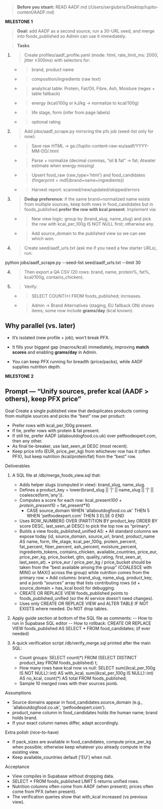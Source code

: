> **Before you stsart:** READ AADF.md (/Users/sergiubiris/Desktop/lupito-content/AADF.md)
  
**MILESTONE 1**

> **Goal:** add AADF as a second source, run a 30-URL seed, and merge into foods_published so Admin can use it immediately.


> **Tasks**

1. > Create profiles/aadf_profile.yaml (mode: html, rate_limit_ms: 2000, jitter ±300ms) with selectors for:
    
    - > brand, product name
        
    - > composition/ingredients (raw text)
        
    - > analytical table: Protein, Fat/Oil, Fibre, Ash, Moisture (regex + table fallback)
        
    - > energy (kcal/100g or kJ/kg → normalize to kcal/100g)
        
    - > life stage, form (infer from page labels)
        
    - > optional rating
        
    
2. > Add jobs/aadf_scrape.py mirroring the pfx job (seed-list only for now):
    
    - > Save raw HTML → gs://lupito-content-raw-eu/aadf/YYYY-MM-DD/<hash>.html
        
    - > Parse + normalize (decimal commas, “oil & fat” → fat; Atwater estimate when energy missing)
        
    - > Upsert food_raw (raw_type='html') and food_candidates (fingerprint = md5(brand+name+ingredients))
        
    - > Harvest report: scanned/new/updated/skipped/errors
        
    
3. > **Dedup preference:** if the same brand+normalized name exists from multiple sources, keep both rows in food_candidates but in foods_published **prefer the row with kcal present**. Implement via:
    
    - > New view logic: group by (brand_slug, name_slug) and pick the row with kcal_per_100g IS NOT NULL first; otherwise any.
        
    - > Add source_domain to the published view so we can see which won.
        
    
4. > Create seed/aadf_urls.txt (ask me if you need a few starter URLs), run:

python jobs/aadf_scrape.py --seed-list seed/aadf_urls.txt --limit 30

4. > Then export a QA CSV (20 rows: brand, name, protein%, fat%, kcal/100g, contains_chicken).
    
5. > Verify:
    
    - > SELECT COUNT(*) FROM foods_published; increases.
        
    - > Admin → Brand Alternatives (staging, EU fallback ON) shows items; some now include **grams/day** (kcal known).
        
    

## **Why parallel (vs. later)**

- It’s isolated (new profile + job); won’t break PFX.
    
- It fills your biggest gap (macros/kcal) immediately, improving **match scores** and enabling **grams/day** in Admin.
    
- You can keep PFX running for breadth (price/packs), while AADF supplies nutrition depth.


**MILESTONE 2**

## **Prompt — “Unify sources, prefer kcal (AADF > others), keep PFX price”**

Goal
Create a single published view that deduplicates products coming from multiple sources and picks the “best” row per product:
- Prefer rows with kcal_per_100g present.
- If tie, prefer rows with protein & fat present.
- If still tie, prefer AADF (allaboutdogfood.co.uk) over petfoodexpert.com, then any other.
- As final tie-breaker, use last_seen_at DESC (most recent).
- Keep price info (EUR, price_per_kg) from whichever row has it (often PFX), but keep nutrition (kcal/protein/fat) from the “best” row.

Deliverables
1) A SQL file at /db/merge_foods_view.sql that:
   - Adds helper slugs (computed in view): brand_slug, name_slug.
   - Defines a product_key = lower(brand_slug || '|' || name_slug || '|' || coalesce(form,'any')).
   - Computes a score for each row:
       kcal_present*100 + protein_present*10 + fat_present*10
       + CASE source_domain WHEN 'allaboutdogfood.co.uk' THEN 5 WHEN 'petfoodexpert.com' THEN 3 ELSE 0 END
   - Uses ROW_NUMBER() OVER (PARTITION BY product_key ORDER BY score DESC, last_seen_at DESC) to pick the top row as “primary”.
   - Builds a view foods_published_unified AS:
        • All standard columns we expose today (id, source_domain, source_url, brand, product_name AS name, form, life_stage,
          kcal_per_100g, protein_percent, fat_percent, fiber_percent, ash_percent, moisture_percent,
          ingredients_tokens, contains_chicken, available_countries,
          price_eur, price_per_kg, price_bucket, gtin, quality_rating, first_seen_at, last_seen_at).
        • price_eur / price_per_kg / price_bucket should be taken from the “best available among the group”
          (COALESCE with MIN() or MAX() across the group) while nutrition comes from the primary row.
        • Add columns: brand_slug, name_slug, product_key, and a jsonb “sources” array that lists contributing rows
          (id + source_domain + has_kcal bool) for debugging.
   - CREATE OR REPLACE VIEW foods_published points to foods_published_unified (so the AI service doesn’t need changes).
   - Uses only CREATE OR REPLACE VIEW and ALTER TABLE IF NOT EXISTS where needed. Do NOT drop tables.

2) Apply guide section at bottom of the SQL file as comments:
   -- How to run in Supabase SQL editor
   -- How to rollback: CREATE OR REPLACE VIEW foods_published AS SELECT * FROM food_candidates; (if ever needed)

3) A quick verification script /db/verify_merge.sql printed after the main SQL:
   - Count groups: SELECT count(*) FROM (SELECT DISTINCT product_key FROM foods_published) t;
   - How many rows have kcal now vs null:
       SELECT
         sum((kcal_per_100g IS NOT NULL)::int) AS with_kcal,
         sum((kcal_per_100g IS NULL)::int)  AS no_kcal,
         count(*) AS total
       FROM foods_published;
   - Sample 10 merged rows with their sources jsonb.

Assumptions
- Source domains appear in food_candidates.source_domain (e.g., 'allaboutdogfood.co.uk', 'petfoodexpert.com').
- product_name column in food_candidates holds the human name; brand holds brand.
- If your exact column names differ, adapt accordingly.

Extra polish (nice-to-have)
- If pack_sizes are available in food_candidates, compute price_per_kg when possible; otherwise keep whatever you already compute in the existing view.
- Keep available_countries default ['EU'] when null.

Acceptance
- View compiles in Supabase without dropping data.
- SELECT * FROM foods_published LIMIT 5 returns unified rows.
- Nutrition columns often come from AADF (when present); prices often come from PFX (when present).
- The verification queries show that with_kcal increased (vs previous view).